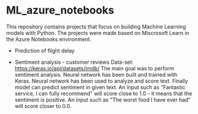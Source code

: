 # ML_azure_notebooks
This repository contains projects that focus on building Machine Learning models with Python. The projects were made based on Miscrosoft Learn in the Azure Notebooks environment.

- Prediction of flight delay

- Sentiment analysis - customer reviews
Data-set: https://keras.io/api/datasets/imdb/
The main goal was to perform sentiment analysis. Neural network has been built and trained with Keras. Neural network has been used to analyze and score text. Finally model can predict sentiment in given text. An input such as "Fantastic service, I can fully recommend" will score close to 1.0 - it means that the sentiment is positive. An input such as "The worst food I have ever had" will score closer to 0.0. 

